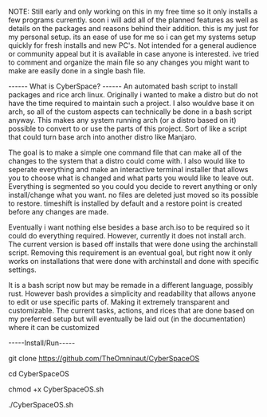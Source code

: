 NOTE:
Still early and only working on this in my free time so it only installs a few programs currently. soon i will add all of the planned features as well as details on the packages and reasons behind their addition.
this is my just for my personal setup. its an ease of use for me so i can get my systems setup quickly for fresh installs and new PC's. Not intended for a general audience or community appeal but it is available in case anyone is interested. ive tried to comment and organize the main file so any changes you might want to make are easily done in a single bash file. 

------ What is CyberSpace? ------
An automated bash script to install packages and rice arch linux. Originally i wanted to make a distro but do not have the time required to maintain such a project. I also wouldve base it on arch, so all of the custom aspects can technically be done in a bash script anyway. This makes any system running arch (or a distro based on it) possible to convert to or use the parts of this project. Sort of like a script that could turn base arch into another distro like Manjaro. 

The goal is to make a simple one command file that can make all of the changes to the system that a distro could come with. I also would like to seperate everything and make an interactive terminal installer that allows you to choose what is changed and what parts you would like to leave out. Everything is segmented so you could you decide to revert anything or only install/change what you want. no files are deleted just moved so its possible to restore. timeshift is installed by default and a restore point is created before any changes are made. 

Eventually i want nothing else besides a base arch.iso to be required so it could do everything required. However, currently it does not install arch. The current version is based off installs that were done using the archinstall script. Removing this requirement is an eventual goal, but right now it only works on installations that were done with archinstall and done with specific settings. 

It is a bash script now but may be remade in a different language, possibly rust. However bash provides a simplicity and readability that allows anyone to edit or use specific parts of. Making it extremely transparent and customizable. The current tasks, actions, and rices that are done based on my preferred setup but will eventually be laid out (in the documentation) where it can be customized

-----Install/Run-----

git clone https://github.com/TheOmninaut/CyberSpaceOS

cd CyberSpaceOS

chmod +x CyberSpaceOS.sh

./CyberSpaceOS.sh
